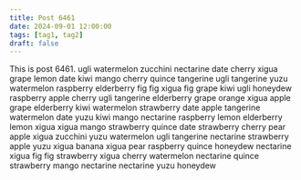 ```yaml
---
title: Post 6461
date: 2024-09-01 12:00:00
tags: [tag1, tag2]
draft: false
---
```

This is post 6461.
ugli
watermelon
zucchini
nectarine
date
cherry
xigua
grape
lemon
date
kiwi
mango
cherry
quince
tangerine
ugli
tangerine
yuzu
watermelon
raspberry
elderberry
fig
fig
xigua
fig
grape
kiwi
ugli
honeydew
raspberry
apple
cherry
ugli
tangerine
elderberry
grape
orange
xigua
apple
grape
elderberry
kiwi
watermelon
strawberry
date
apple
tangerine
watermelon
date
yuzu
kiwi
mango
nectarine
raspberry
lemon
elderberry
lemon
xigua
xigua
mango
strawberry
quince
date
strawberry
cherry
pear
apple
xigua
zucchini
yuzu
watermelon
ugli
tangerine
nectarine
strawberry
apple
yuzu
xigua
banana
xigua
pear
raspberry
quince
honeydew
nectarine
xigua
fig
fig
strawberry
xigua
cherry
watermelon
nectarine
quince
strawberry
mango
nectarine
nectarine
yuzu
honeydew
